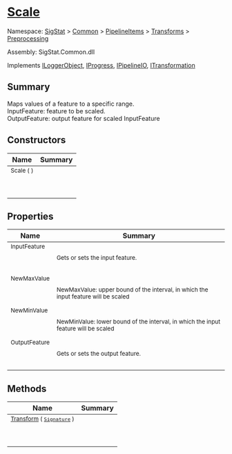 # [Scale](./Scale.md)

Namespace: [SigStat]() > [Common](./../../../README.md) > [PipelineItems]() > [Transforms]() > [Preprocessing](./README.md)

Assembly: SigStat.Common.dll

Implements [ILoggerObject](./../../../ILoggerObject.md), [IProgress](./../../../Helpers/IProgress.md), [IPipelineIO](./../../../Pipeline/IPipelineIO.md), [ITransformation](./../../../ITransformation.md)

## Summary
Maps values of a feature to a specific range.  <br>InputFeature: feature to be scaled.<br>OutputFeature: output feature for scaled InputFeature

## Constructors

| Name | Summary | 
| --- | --- | 
| <sub>Scale (  )</sub><p>&nbsp;</p>| <sub></sub>| <br>


## Properties

| Name | Summary | 
| --- | --- | 
| <sub>InputFeature</sub><p>&nbsp;</p>| <sub>Gets or sets the input feature.</sub>| <br>
| <sub>NewMaxValue</sub><p>&nbsp;</p>| <sub><br>NewMaxValue: upper bound of the interval, in which the input feature will be scaled</sub>| <br>
| <sub>NewMinValue</sub><p>&nbsp;</p>| <sub><br>NewMinValue: lower bound of the interval, in which the input feature will be scaled</sub>| <br>
| <sub>OutputFeature</sub><p>&nbsp;</p>| <sub>Gets or sets the output feature.</sub>| <br>


## Methods

| Name | Summary | 
| --- | --- | 
| <sub>[Transform](./Methods/Scale-100663855.md) ( [`Signature`](./../../../Signature.md) )</sub><p>&nbsp;</p>| <sub></sub>| <br>



